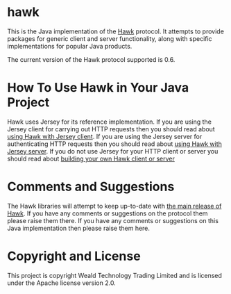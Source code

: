 hawk
====

This is the Java implementation of the [Hawk](/hueniverse/hawk) protocol.  It attempts to provide packages for generic client and server functionality, along with specific implementations for popular Java products.

The current version of the Hawk protocol supported is 0.6.

How To Use Hawk in Your Java Project
====================================

Hawk uses Jersey for its reference implementation.  If you are using the Jersey client for carrying out HTTP requests then you should read about [using Hawk with Jersey client](hawk-client-jersey/README.md).  If you are using the Jersey server for authenticating HTTP requests then you should read about [using Hawk with Jersey server](hawk-server-jersey/README.md).  If you do not use Jersey for your HTTP client or server you should read about [building your own Hawk client or server](hawk-core/README.md)

Comments and Suggestions
========================
The Hawk libraries will attempt to keep up-to-date with [the main release of Hawk](/hueniverse/hawk).  If you have any comments or suggestions on the protocol them please raise them there.  If you have any comments or suggestions on this Java implementation then please raise them here.

Copyright and License
======================
This project is copyright Weald Technology Trading Limited and is licensed under the Apache license version 2.0.
